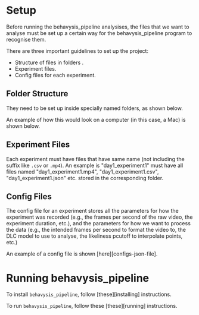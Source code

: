 # Setup

Before running the behavysis_pipeline analysises, the files that we want to analyse must be set up a certain way for the behavysis_pipeline program to recognise them.

There are three important guidelines to set up the project:

- Structure of files in folders .
- Experiment files.
- Config files for each experiment.

## Folder Structure

They need to be set up inside specially named folders, as shown below.

An example of how this would look on a computer (in this case, a Mac) is shown below.

## Experiment Files

Each experiment must have files that have same name (not including the suffix like `.csv` or `.mp4`). An example is "day1_experiment1" must have all files named "day1_experiment1.mp4", "day1_experiment1.csv", "day1_experiment1.json" etc. stored in the corresponding folder.

## Config Files

The config file for an experiment stores all the parameters for how the experiment was recorded (e.g., the frames per second of the raw video, the experiment duration, etc.), and the parameters for how we want to process the data (e.g., the intended frames per second to format the video to, the DLC model to use to analyse, the likeliness pcutoff to interpolate points, etc.)

An example of a config file is shown [here][configs-json-file].

# Running behavysis_pipeline

To install `behavysis_pipeline`, follow [these][installing] instructions.

To run `behavysis_pipeline`, follow these [these][running] instructions.
